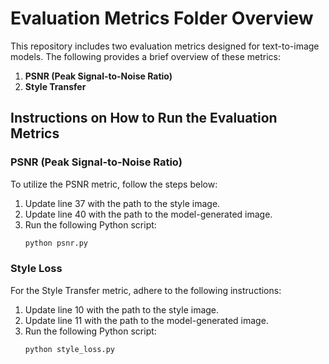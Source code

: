 # Evaluation Metrics Folder Overview

This repository includes two evaluation metrics designed for text-to-image models. The following provides a brief overview of these metrics:

1. **PSNR (Peak Signal-to-Noise Ratio)**
2. **Style Transfer**

## Instructions on How to Run the Evaluation Metrics

### PSNR (Peak Signal-to-Noise Ratio)

To utilize the PSNR metric, follow the steps below:

1. Update line 37 with the path to the style image.
2. Update line 40 with the path to the model-generated image.
3. Run the following Python script:
   ```python
   python psnr.py
    ```

### Style Loss

For the Style Transfer metric, adhere to the following instructions:

1. Update line 10 with the path to the style image.
2. Update line 11 with the path to the model-generated image.
3. Run the following Python script:
    ```python
    python style_loss.py
    ```
